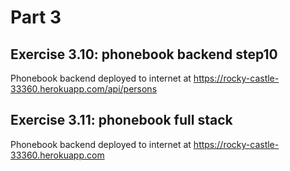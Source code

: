 # Part 3
## Exercise 3.10: phonebook backend step10
Phonebook backend deployed to internet at https://rocky-castle-33360.herokuapp.com/api/persons

## Exercise 3.11: phonebook full stack
Phonebook backend deployed to internet at https://rocky-castle-33360.herokuapp.com